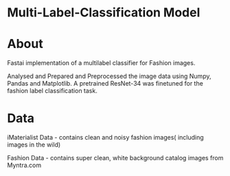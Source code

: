 # Multi-Label-Classification Model
# About

Fastai implementation of a multilabel classifier for Fashion images.

Analysed and Prepared and Preprocessed the image data using Numpy, Pandas and Matplotlib. 
A pretrained ResNet-34 was finetuned for the fashion label classification task. 

# Data

iMaterialist Data - contains clean and noisy fashion images( including images in the wild)

Fashion Data - contains super clean, white background catalog images from Myntra.com
